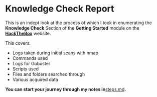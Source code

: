 # Knowledge Check Report

This is an indept look at the process of which I took in enumerating the **Knowledge Check** Section of the **Getting Started** module on the [**HackTheBox**](https://academy.hackthebox.com) website.

This covers:

* Logs taken during initial scans with nmap
* Commands used
* Logs for Gobuster
* Scripts used
* Files and folders searched through
* Various acquired data

**You can start your journey through my notes in**[steps.md](steps.md "mention")**.**
